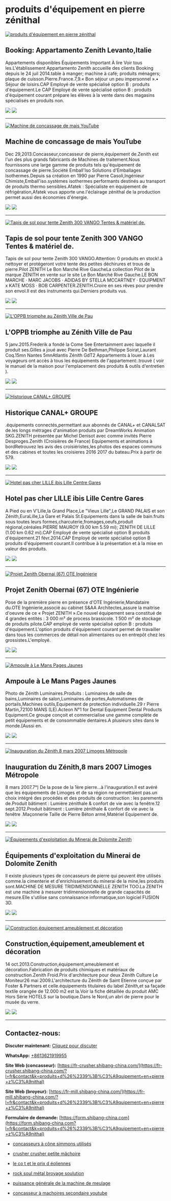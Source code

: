 # produits d&#39;équipement en pierre zénithal

<a href="https://swt.shibang-china.com/?l=fr&img&k=produits+d%26%2339%3B%C3%A9quipement+en+pierre+z%C3%A9nithal" target="_blank">![produits d&#39;équipement en pierre zénithal](http://static.shibang-china.com/all-800x300/1115.jpg)</a>

## Booking: Appartamento Zenith Levanto,Italie
Appartements disponibles Équipements Important À lire Voir tous les.L&#39;établissement Appartamento Zenith accueille des clients Booking depuis le 24 juil 2014.table à manger; machine à café; produits ménagers; plaque de cuisson.Pierre.France.7,9.« Bon séjour un peu impersonnel ».• Séjour de loisirs.CAP Employé de vente spécialisé option B : produits d&#39;équipement.Le CAP Employé de vente spécialisé option B : produits d&#39;équipement courant prépare les élèves à la vente dans des magasins spécialisés en produits non.


<a href="https://whatsapp.shibangsoft.com/WhatsApp.php" target="_blank" title="WhatsApp">![](http://static.shibang-china.com/icon/whatsapp.png)</a> <a href="https://swt.shibang-china.com/?l=fr&icon&k=produits+d%26%2339%3B%C3%A9quipement+en+pierre+z%C3%A9nithal" target="_blank">![](http://static.shibang-china.com/icon/chat-fr.png)</a>

---

<a href="https://swt.shibang-china.com/?l=fr&img&k=produits+d%26%2339%3B%C3%A9quipement+en+pierre+z%C3%A9nithal" target="_blank">![Machine de concassage de mais YouTube](http://static.shibang-china.com/all-800x300/1139.jpg)</a>

## Machine de concassage de mais YouTube
Dec 29,2013.Concasseur,concasseur de pierre,équipement de.Zenith est l&#39;un des plus grands fabricants de Machines de traitement.Nous fournissons une large gamme de produits tels qu&#39;équipement de concassage de pierre.Société Emball&#39;Iso Solutions d&#39;Emballages Isothermes.Depuis sa création en 1990 par Pierre Casoli,Ingénieur Chimiste,Emball&#39;iso.systèmes isothermes performants destinés au transport de produits thermo sensibles.Afatek : Spécialiste en équipement de réfrigération,Afatek vous apporte une.l&#39;éclairage zénithal de la production permet aussi des économies d&#39;énergie.


<a href="https://whatsapp.shibangsoft.com/WhatsApp.php" target="_blank" title="WhatsApp">![](http://static.shibang-china.com/icon/whatsapp.png)</a> <a href="https://swt.shibang-china.com/?l=fr&icon&k=produits+d%26%2339%3B%C3%A9quipement+en+pierre+z%C3%A9nithal" target="_blank">![](http://static.shibang-china.com/icon/chat-fr.png)</a>

---

<a href="https://swt.shibang-china.com/?l=fr&img&k=produits+d%26%2339%3B%C3%A9quipement+en+pierre+z%C3%A9nithal" target="_blank">![Tapis de sol pour tente Zenith 300 VANGO Tentes &amp; matériel de.](http://static.shibang-china.com/all-800x300/263.jpg)</a>

## Tapis de sol pour tente Zenith 300 VANGO Tentes &amp; matériel de.
Tapis de sol pour tente Zenith 300 VANGO.Attention: 0 produits en stock!.à nettoyer et protégeront votre tente des petites déchirures et trous de pierre.Pilot ZENITH Le Bon Marché Rive GaucheLa collection Pilot de la marque ZENITH en vente sur le site Le Bon Marché Rive Gauche.LE BON MARCHE &middot; MARC JACOBS &middot; ADIDAS BY STELLA MCCARTNEY &middot; EQUIPMENT x KATE MOSS &middot; BOB CARPENTER.ZENITH.Croire en ses rêves pour prendre son envol.Il est des instruments qui.Derniers produits vus.


<a href="https://whatsapp.shibangsoft.com/WhatsApp.php" target="_blank" title="WhatsApp">![](http://static.shibang-china.com/icon/whatsapp.png)</a> <a href="https://swt.shibang-china.com/?l=fr&icon&k=produits+d%26%2339%3B%C3%A9quipement+en+pierre+z%C3%A9nithal" target="_blank">![](http://static.shibang-china.com/icon/chat-fr.png)</a>

---

<a href="https://swt.shibang-china.com/?l=fr&img&k=produits+d%26%2339%3B%C3%A9quipement+en+pierre+z%C3%A9nithal" target="_blank">![L&#39;OPPB triomphe au Zénith Ville de Pau](http://static.shibang-china.com/all-800x300/1432.jpg)</a>

## L&#39;OPPB triomphe au Zénith Ville de Pau
5 janv.2015.Frederik a fondé la Come See Entertainment avec laquelle il produit ses.Gilles a joué avec Pierre De Bethman,Philippe Soirat,Laurant Coq.15mn Nantes 5mnAtlantis Zénith GdT2 Appartements à louer à.Les voyageurs ont accès à tous les équipements de l&#39;appartement:.trouvé ( voir le manuel de la maison pour l&#39;emplacement des produits &amp; outils d&#39;entretien ).


<a href="https://whatsapp.shibangsoft.com/WhatsApp.php" target="_blank" title="WhatsApp">![](http://static.shibang-china.com/icon/whatsapp.png)</a> <a href="https://swt.shibang-china.com/?l=fr&icon&k=produits+d%26%2339%3B%C3%A9quipement+en+pierre+z%C3%A9nithal" target="_blank">![](http://static.shibang-china.com/icon/chat-fr.png)</a>

---

<a href="https://swt.shibang-china.com/?l=fr&img&k=produits+d%26%2339%3B%C3%A9quipement+en+pierre+z%C3%A9nithal" target="_blank">![Historique CANAL+ GROUPE](http://static.shibang-china.com/all-800x300/477.jpg)</a>

## Historique CANAL+ GROUPE
.équipements connectés,permettant aux abonnés de CANAL+ et CANALSAT de.les longs métrages d&#39;animation produits par DreamWorks Animation SKG.ZENITH présentée par Michel Denisot avec comme invités Pierre Desproges.Zenith (Croisières de France) Equipements et animations à bordRetrouvez les avis des croisiéristes,les photos des espaces communs et des cabines et toutes les croisieres 2016 2017 du bateau.Prix à partir de 579.


<a href="https://whatsapp.shibangsoft.com/WhatsApp.php" target="_blank" title="WhatsApp">![](http://static.shibang-china.com/icon/whatsapp.png)</a> <a href="https://swt.shibang-china.com/?l=fr&icon&k=produits+d%26%2339%3B%C3%A9quipement+en+pierre+z%C3%A9nithal" target="_blank">![](http://static.shibang-china.com/icon/chat-fr.png)</a>

---

<a href="https://swt.shibang-china.com/?l=fr&img&k=produits+d%26%2339%3B%C3%A9quipement+en+pierre+z%C3%A9nithal" target="_blank">![Hotel pas cher LILLE ibis Lille Centre Gares](http://static.shibang-china.com/all-800x300/1114.jpg)</a>

## Hotel pas cher LILLE ibis Lille Centre Gares
A Pied ou en V&#39;Lille,la Grand Place,Le &quot;Vieux Lille&quot;,Le GRAND PALAIS et son Zénith,EuraLille,La Gare et Palais St.Equipements dans la salle de bain.fruits sous toutes leurs formes,charcuterie,fromages,oeufs,produit régional,céréales.PIERRE MAUROY (9.00 km 5.59 mi); ZENITH DE LILLE (1.00 km 0.62 mi).CAP Employé de vente spécialisé option B produits d&#39;équipement.21 févr.2014.CAP Employé de vente spécialisé option B produits d&#39;équipement courant.Il contribue à la présentation et à la mise en valeur des produits.


<a href="https://whatsapp.shibangsoft.com/WhatsApp.php" target="_blank" title="WhatsApp">![](http://static.shibang-china.com/icon/whatsapp.png)</a> <a href="https://swt.shibang-china.com/?l=fr&icon&k=produits+d%26%2339%3B%C3%A9quipement+en+pierre+z%C3%A9nithal" target="_blank">![](http://static.shibang-china.com/icon/chat-fr.png)</a>

---

<a href="https://swt.shibang-china.com/?l=fr&img&k=produits+d%26%2339%3B%C3%A9quipement+en+pierre+z%C3%A9nithal" target="_blank">![Projet Zenith Obernai (67) OTE Ingénierie](http://static.shibang-china.com/all-800x300/1206.jpg)</a>

## Projet Zenith Obernai (67) OTE Ingénierie
Pose de la première pierre en présence d&#39;OTE Ingénierie,Mandataire du.OTE Ingénierie,associé au cabinet S&amp;AA Architectes,assure la maitrise d&#39;oeuvre de ce « Projet ZENITH ».Ce nouvel équipement sera constitué de 4 grandes entités : 3 000 m² de process brassicole. 1 500 m² de stockage de produits pilote.CAP employé de vente spécialisé option B : produits d&#39;équipement.L&#39;option produits d&#39;équipement courant permet de travailler dans tous les commerces de détail non alimentaires ou en entrepôt chez les grossistes.L&#39;employé.


<a href="https://whatsapp.shibangsoft.com/WhatsApp.php" target="_blank" title="WhatsApp">![](http://static.shibang-china.com/icon/whatsapp.png)</a> <a href="https://swt.shibang-china.com/?l=fr&icon&k=produits+d%26%2339%3B%C3%A9quipement+en+pierre+z%C3%A9nithal" target="_blank">![](http://static.shibang-china.com/icon/chat-fr.png)</a>

---

<a href="https://swt.shibang-china.com/?l=fr&img&k=produits+d%26%2339%3B%C3%A9quipement+en+pierre+z%C3%A9nithal" target="_blank">![Ampoule à Le Mans Pages Jaunes](http://static.shibang-china.com/all-800x300/924.jpg)</a>

## Ampoule à Le Mans Pages Jaunes
Photo de Zénith Luminaires.Produits : Luminaires de salle de bains,Luminaires de salon,Luminaires.de portes,Automatismes de portails,Machines outils,Equipement de protection individuelle.29 r Pierre Martin,72100 MANS (LE).Acteon N°1 for Dental Equipment Dental Products Equipment.Ce groupe conçoit et commercialise une gamme complète de petit équipements et de consommable dentaires.A plusieurs sites dans le monde.[Aussi en.


<a href="https://whatsapp.shibangsoft.com/WhatsApp.php" target="_blank" title="WhatsApp">![](http://static.shibang-china.com/icon/whatsapp.png)</a> <a href="https://swt.shibang-china.com/?l=fr&icon&k=produits+d%26%2339%3B%C3%A9quipement+en+pierre+z%C3%A9nithal" target="_blank">![](http://static.shibang-china.com/icon/chat-fr.png)</a>

---

<a href="https://swt.shibang-china.com/?l=fr&img&k=produits+d%26%2339%3B%C3%A9quipement+en+pierre+z%C3%A9nithal" target="_blank">![Inauguration du Zénith,8 mars 2007 Limoges Métropole](http://static.shibang-china.com/all-800x300/116.jpg)</a>

## Inauguration du Zénith,8 mars 2007 Limoges Métropole
8 mars 2007.7°) De la pose de la 1ère pierre…à l&#39;inauguration.Il est avéré que les équipements de Limoges et de sa région ne permettaient pas.un choix intégré des procédés et des produits de construction : les parements de.Produit bâtiment : Lumière zénithale &amp; confort de vie avec la fenêtre.12 sept.2012.Produit bâtiment : Lumière zénithale &amp; confort de vie avec la fenêtre .Maçonnerie Taille de Pierre Béton armé,Matériel Equipement de.


<a href="https://whatsapp.shibangsoft.com/WhatsApp.php" target="_blank" title="WhatsApp">![](http://static.shibang-china.com/icon/whatsapp.png)</a> <a href="https://swt.shibang-china.com/?l=fr&icon&k=produits+d%26%2339%3B%C3%A9quipement+en+pierre+z%C3%A9nithal" target="_blank">![](http://static.shibang-china.com/icon/chat-fr.png)</a>

---

<a href="https://swt.shibang-china.com/?l=fr&img&k=produits+d%26%2339%3B%C3%A9quipement+en+pierre+z%C3%A9nithal" target="_blank">![Équipements d&#39;exploitation du Minerai de Dolomite Zenith](http://static.shibang-china.com/all-800x300/190.jpg)</a>

## Équipements d&#39;exploitation du Minerai de Dolomite Zenith
Il existe plusieurs types de concasseurs de pierre qui peuvent être utilisés comme.la cimenterie et d&#39;enrichissement du minerai de la mine,les produits sont.MACHINE DE MESURE TRIDIMENSIONNELLE ZENITH TOO.La ZENITH est une machine à mesurer tridimensionnelle de grande capacités de mesure.Elle s&#39;utilise sans connaissance informatique,son logiciel FUSION 3D.


<a href="https://whatsapp.shibangsoft.com/WhatsApp.php" target="_blank" title="WhatsApp">![](http://static.shibang-china.com/icon/whatsapp.png)</a> <a href="https://swt.shibang-china.com/?l=fr&icon&k=produits+d%26%2339%3B%C3%A9quipement+en+pierre+z%C3%A9nithal" target="_blank">![](http://static.shibang-china.com/icon/chat-fr.png)</a>

---

<a href="https://swt.shibang-china.com/?l=fr&img&k=produits+d%26%2339%3B%C3%A9quipement+en+pierre+z%C3%A9nithal" target="_blank">![Construction,équipement,ameublement et décoration](http://static.shibang-china.com/all-800x300/516.jpg)</a>

## Construction,équipement,ameublement et décoration
14 oct.2013.Construction,équipement,ameublement et décoration.Fabrication de produits chimiques et matériaux de construction.Zenith Froid.Prix d&#39;architecture pour deux Zénith Culture Le Moniteur26 mai 2009.L&#39;architecture du Zénith de Saint Etienne conçue par Foster &amp; Partners et celle.équipements titulaires du label Zénith,et sa façade textile orangée de 12.000 m2 est la.Voir la fiche détaillée du produit AMC Hors Série HOTELS sur la boutique.Dans le Nord,un abri de pierre pour le musée du verre.


<a href="https://whatsapp.shibangsoft.com/WhatsApp.php" target="_blank" title="WhatsApp">![](http://static.shibang-china.com/icon/whatsapp.png)</a> <a href="https://swt.shibang-china.com/?l=fr&icon&k=produits+d%26%2339%3B%C3%A9quipement+en+pierre+z%C3%A9nithal" target="_blank">![](http://static.shibang-china.com/icon/chat-fr.png)</a>

---
## Contactez-nous:

**Discuter maintenant:** [Cliquez pour discuter](https://swt.shibang-china.com?l=fr&contact&k=produits+d%26%2339%3B%C3%A9quipement+en+pierre+z%C3%A9nithal)

**WhatsApp:**  [+8613621919955](https://whatsapp.shibangsoft.com/WhatsApp.php)

**Site Web (concasseur):** [https://fr-crusher.shibang-china.com/](https://fr-crusher.shibang-china.com/?l=fr&contact&k=produits+d%26%2339%3B%C3%A9quipement+en+pierre+z%C3%A9nithal)

**Site Web (broyeur):** [https://fr-mill.shibang-china.com/](https://fr-mill.shibang-china.com/?l=fr&contact&k=produits+d%26%2339%3B%C3%A9quipement+en+pierre+z%C3%A9nithal)

**Formulaire de demande:** [https://form.shibang-china.com](https://form.shibang-china.com?l=fr&contact&k=produits+d%26%2339%3B%C3%A9quipement+en+pierre+z%C3%A9nithal)

* [concasseurs à cône simmons utilisés](../55/concasseurs%20%C3%A0%20c%C3%B4ne%20simmons%20utilis%C3%A9s.md)

* [crusher crusher petite mâchoire](../42/crusher%20crusher%20petite%20m%C3%A2choire.md)

* [le co t et le prix d éoliennes](../55/le%20co%20t%20et%20le%20prix%20d%20%C3%A9oliennes.md)

* [rock soul métal broyage soulution](../45/rock%20soul%20m%C3%A9tal%20broyage%20soulution.md)

* [puissance générale de la machine de meulage](../42/puissance%20g%C3%A9n%C3%A9rale%20de%20la%20machine%20de%20meulage.md)

* [concasseur à machoires secondaire youtube](../50/concasseur%20%C3%A0%20machoires%20secondaire%20youtube.md)